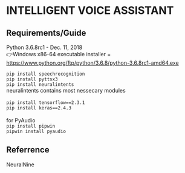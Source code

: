 # INTELLIGENT VOICE ASSISTANT

## Requirements/Guide
Python 3.6.8rc1 - Dec. 11, 2018<br>
👉Windows x86-64 executable installer = https://www.python.org/ftp/python/3.6.8/python-3.6.8rc1-amd64.exe <br>

`pip install speechrecognition`<br>
`pip install pyttsx3`<br>
`pip install neuralintents`<br>
    neuralintents contains most nessecary modules <br>
<br>
`pip install tensorflow==2.3.1`<br>
`pip install keras==2.4.3`<br>
<br>
for PyAudio<br>
`pip install pipwin`<br>
`pipwin install pyaudio`<br>

## Referrence
NeuralNine